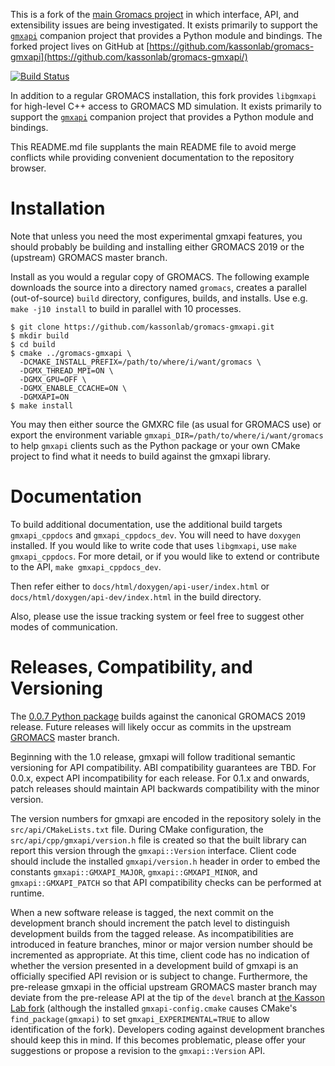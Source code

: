 This is a fork of the [main Gromacs project](http://www.gromacs.org/) in which interface, API, and extensibility issues are being investigated.
It exists primarily to support the [`gmxapi`](https://github.com/kassonlab/gmxapi) companion project that provides a Python module and bindings.
The forked project lives on GitHub at [https://github.com/kassonlab/gromacs-gmxapi](https://github.com/kassonlab/gromacs-gmxapi/)

[![Build Status](https://travis-ci.org/kassonlab/gromacs-gmxapi.svg?branch=master)](https://travis-ci.org/kassonlab/gromacs-gmxapi)

In addition to a regular GROMACS installation, this fork provides `libgmxapi` for
high-level C++ access to GROMACS MD simulation.
It exists primarily to support the [`gmxapi`](https://github.com/kassonlab/gmxapi) companion project that provides a Python module and bindings.

This README.md file supplants the main README file to avoid merge conflicts while providing convenient documentation to the repository browser.

# Installation

Note that unless you need the most experimental gmxapi features,
you should probably be building and installing either GROMACS 2019
or the (upstream) GROMACS master branch.

Install as you would a regular copy of GROMACS. The following example downloads the source into a directory named `gromacs`,
creates a parallel (out-of-source) `build` directory, configures, builds, and installs. Use e.g. `make -j10 install` to build in parallel with 10 processes.

    $ git clone https://github.com/kassonlab/gromacs-gmxapi.git
    $ mkdir build
    $ cd build
    $ cmake ../gromacs-gmxapi \
      -DCMAKE_INSTALL_PREFIX=/path/to/where/i/want/gromacs \
      -DGMX_THREAD_MPI=ON \
      -DGMX_GPU=OFF \
      -DGMX_ENABLE_CCACHE=ON \
      -DGMXAPI=ON
    $ make install

You may then either source the GMXRC file (as usual for GROMACS use) or export the environment variable
`gmxapi_DIR=/path/to/where/i/want/gromacs` to help `gmxapi` clients such as the Python 
package or your own CMake project to find
what it needs to build against the gmxapi library.

# Documentation

To build additional documentation, use the additional build targets `gmxapi_cppdocs` and `gmxapi_cppdocs_dev`.
You will need to have `doxygen` installed.
If you would like to write code that uses `libgmxapi`, use `make gmxapi_cppdocs`.
For more detail, or if you would like to extend or contribute to the API, `make gmxapi_cppdocs_dev`.

Then refer either to `docs/html/doxygen/api-user/index.html` or
`docs/html/doxygen/api-dev/index.html` in the build directory.

Also, please use the issue tracking system or feel free to suggest other modes of communication.

# Releases, Compatibility, and Versioning

The [0.0.7 Python package](https://github.com/kassonlab/gmxapi)
builds against the canonical GROMACS 2019 release.
Future releases will likely occur as commits in the upstream
[GROMACS](https://github.com/gromacs/gromacs.git) master branch.

Beginning with the 1.0 release, gmxapi will follow traditional semantic versioning for API compatibility.
ABI compatibility guarantees are TBD. For 0.0.x, expect API incompatibility for each release. For 0.1.x
and onwards, patch releases should maintain API backwards compatibility with the minor version.

The version numbers for gmxapi are encoded in the repository solely in the `src/api/CMakeLists.txt` file.
During CMake configuration, the `src/api/cpp/gmxapi/version.h` file is created so that the built library can
report this version through the `gmxapi::Version` interface. Client code should include the installed 
`gmxapi/version.h` header in order to embed the constants `gmxapi::GMXAPI_MAJOR`, `gmxapi::GMXAPI_MINOR`,
and `gmxapi::GMXAPI_PATCH` so that API compatibility checks can be performed at runtime.

When a new software release is tagged, the next commit on the development branch 
should increment the patch level to distinguish development builds from the tagged release. 
As incompatibilities are introduced
in feature branches, minor or major version number should be incremented as appropriate. 
At this time,
client code has no indication of whether the version presented in a development build of gmxapi is an
officially specified API revision or is subject to change. 
Furthermore, the pre-release gmxapi in the official upstream GROMACS master branch
may deviate from the pre-release API at the tip of the `devel` branch at
[the Kasson Lab fork](https://github.com/kassonlab/gromacs-gmxapi) (although the
installed `gmxapi-config.cmake` causes CMake's `find_package(gmxapi)` to set
`gmxapi_EXPERIMENTAL=TRUE` to allow identification of the fork).
Developers coding against development branches
should keep this in mind. 
If this becomes problematic, please offer your suggestions or propose a revision
to the `gmxapi::Version` API.
